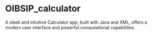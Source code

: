 # OIBSIP_calculator
A sleek and intuitive Calculator app, built with Java and XML, offers a modern user interface and powerful computational capabilities.
